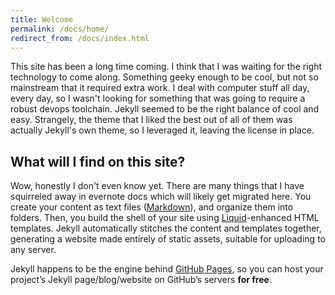 ```yaml
---
title: Welcome
permalink: /docs/home/
redirect_from: /docs/index.html
---
```


This site has been a long time coming.  I think that I was waiting for the right technology to come along.  Something geeky enough to be cool, but not so mainstream that it required extra work.  I deal with computer stuff all day, every day, so I wasn't looking for something that was going to require a robust devops toolchain.  Jekyll seemed to be the right balance of cool and easy.  Strangely, the theme that I liked the best out of all of them was actually Jekyll's own theme, so I leveraged it, leaving the license in place.

## What will I find on this site?

Wow, honestly I don't even know yet.  There are many things that I have squirreled away in evernote docs which will likely get migrated here.
You create your content as text files ([Markdown](https://daringfireball.net/projects/markdown/)), and organize them into folders. Then, you build the shell of your site using [Liquid](https://shopify.github.io/liquid/)-enhanced HTML templates. Jekyll automatically stitches the content and templates together, generating a website made entirely of static assets, suitable for uploading to any server.

Jekyll happens to be the engine behind [GitHub Pages](https://pages.github.com), so you can host your project’s Jekyll page/blog/website on GitHub’s servers **for free**.

